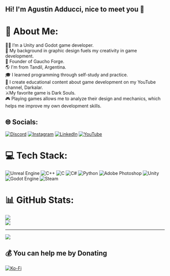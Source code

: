 ## Hi! I'm Agustin Adducci, nice to meet you 👋


# 💫 About Me:
👨‍💻​ I’m a Unity and Godot game developer.<br>
🎨​ My background in graphic design fuels my creativity in game development.<br>
🚀​ Founder of Gaucho Forge.<br>
🌎​ I'm from Tandil, Argentina.<br>
🎓 I learned programming through self-study and practice.<br>
🫶​ I create educational content about game development on my YouTube channel, Darkalar.<br>
⚔️​ My favorite game is Dark Souls.<br>
🎮 Playing games allows me to analyze their design and mechanics, which helps me improve my own development skills.


## 🌐 Socials:
[![Discord](https://img.shields.io/badge/Discord-%237289DA.svg?logo=discord&logoColor=white)](https://discord.gg/darkalardev) [![Instagram](https://img.shields.io/badge/Instagram-%23E4405F.svg?logo=Instagram&logoColor=white)](https://instagram.com/darkalardev) [![LinkedIn](https://img.shields.io/badge/LinkedIn-%230077B5.svg?logo=linkedin&logoColor=white)](https://linkedin.com/in/agustinadducci) [![YouTube](https://img.shields.io/badge/YouTube-%23FF0000.svg?logo=YouTube&logoColor=white)](https://youtube.com/@@darkalardev) 

# 💻 Tech Stack:
![Unreal Engine](https://img.shields.io/badge/unrealengine-%23313131.svg?style=for-the-badge&logo=unrealengine&logoColor=white) ![C++](https://img.shields.io/badge/c++-%2300599C.svg?style=for-the-badge&logo=c%2B%2B&logoColor=white) ![C](https://img.shields.io/badge/c-%2300599C.svg?style=for-the-badge&logo=c&logoColor=white) ![C#](https://img.shields.io/badge/c%23-%23239120.svg?style=for-the-badge&logo=csharp&logoColor=white) ![Python](https://img.shields.io/badge/python-3670A0?style=for-the-badge&logo=python&logoColor=ffdd54) ![Adobe Photoshop](https://img.shields.io/badge/adobe%20photoshop-%2331A8FF.svg?style=for-the-badge&logo=adobe%20photoshop&logoColor=white) ![Unity](https://img.shields.io/badge/unity-%23000000.svg?style=for-the-badge&logo=unity&logoColor=white) ![Godot Engine](https://img.shields.io/badge/GODOT-%23FFFFFF.svg?style=for-the-badge&logo=godot-engine) ![Steam](https://img.shields.io/badge/steam-%23000000.svg?style=for-the-badge&logo=steam&logoColor=white)
# 📊 GitHub Stats:
![](https://github-readme-stats.vercel.app/api?username=darkalardev&theme=dracula&hide_border=false&include_all_commits=true&count_private=true)<br/>
![](https://github-readme-stats.vercel.app/api/top-langs/?username=darkalardev&theme=dracula&hide_border=false&include_all_commits=true&count_private=true&layout=compact)

---
[![](https://visitcount.itsvg.in/api?id=darkalardev&icon=0&color=0)](https://visitcount.itsvg.in)

  ## 💰 You can help me by Donating
  [![Ko-Fi](https://img.shields.io/badge/Ko--fi-F16061?style=for-the-badge&logo=ko-fi&logoColor=white)](https://ko-fi.com/darkalardev) 

  
<!-- Proudly created with GPRM ( https://gprm.itsvg.in ) -->
